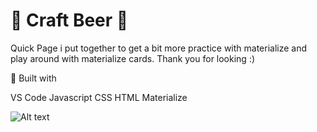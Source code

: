 # 🍺 Craft Beer 🍺

Quick Page i put together to get a bit more practice with materialize and play around with materialize cards. Thank you for looking :) 

🔧 Built with

VS Code
Javascript
CSS
HTML
Materialize

![Alt text](img/readmepicture.PNG?raw=true "Optional Title")
